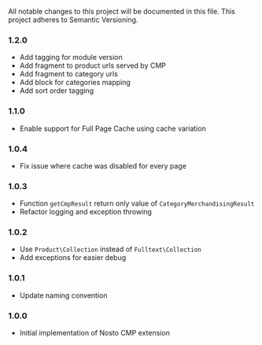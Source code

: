 All notable changes to this project will be documented in this file. This project adheres to Semantic Versioning.

### 1.2.0
* Add tagging for module version
* Add fragment to product urls served by CMP
* Add fragment to category urls
* Add block for categories mapping
* Add sort order tagging

### 1.1.0
* Enable support for Full Page Cache using cache variation

### 1.0.4
* Fix issue where cache was disabled for every page 

### 1.0.3
* Function `getCmpResult` return only value of `CategoryMerchandisingResult`
* Refactor logging and exception throwing 

### 1.0.2
* Use `Product\Collection` instead of `Fulltext\Collection`
* Add exceptions for easier debug

### 1.0.1
* Update naming convention

### 1.0.0
* Initial implementation of Nosto CMP extension

